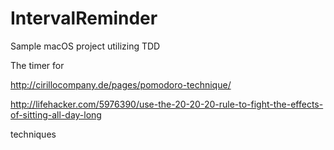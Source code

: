 # IntervalReminder
Sample macOS project utilizing TDD

The timer for

http://cirillocompany.de/pages/pomodoro-technique/

http://lifehacker.com/5976390/use-the-20-20-20-rule-to-fight-the-effects-of-sitting-all-day-long

techniques

